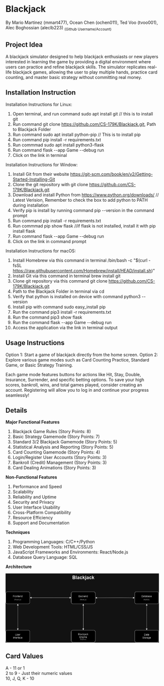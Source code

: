 # **Blackjack**

By Mario Martinez (mmart477), Ocean Chen (ochen011), Ted Voo (tvoo001), Alec Boghossian (aleclb223) 
<sub>(Github Username/Account)<sub>

## **Project Idea**
A blackjack simulator designed to help blackjack enthusiasts or new players interested in learning the game by providing a digital environment where users can practice and refine blackjack skills. The simulator replicates real-life blackjack games, allowing the user to play multiple hands, practice card counting, and master basic strategy without committing real money.

## **Installation Instruction**
Installation Instructions for Linux:<br>
1. Open terminal, and run command sudo apt install git // this is to install git
2. Run command git clone https://github.com/CS-179K/Blackjack.git, Path to Blackjack Folder
3. Run command sudo apt install python-pip // This is to install pip
4. Run command pip install -r requirements.txt
5. Run commmad sudo apt install python3-flask
6. Run command flask --app Game --debug run
7. Click on the link in terminal

Installation Instructions for Window:<br>
1. Install Git from their website https://git-scm.com/book/en/v2/Getting-Started-Installing-Git
2. Clone the git repository with git clone https://github.com/CS-179K/Blackjack.git
3. Download and install Python from https://www.python.org/downloads/ // Latest Verision, Remember to check the box to add python to PATH during installation
4. Verify pip is install by running command pip --version in the command prompt
5. Run command pip install -r requirements.txt
6. Run commmad pip show flask //if flask is not installed, install it with pip install flask
7. Run command flask --app Game --debug run
8. Click on the link in command prompt

Installation Instructions for macOS:<br>
1. Install Homebrew via this command in terminal /bin/bash -c "$(curl -fsSL https://raw.githubusercontent.com/Homebrew/install/HEAD/install.sh)"
2. Install Git via this command in terminal brew install git
3. Clone git repository via this command git clone https://github.com/CS-179K/Blackjack.git
4. Path to the Blackjack Folder in terminal via cd
5. Verify that python is installed on device with command python3 --version
6. Install pip with command sudo easy_install pip
7. Run the command pip3 install -r requirements.txt
8. Run the command pip3 show flask
9. Run the command flask --app Game --debug run
10. Access the application via the link in terminal output

## **Usage Instructions**
Option 1: Start a game of blackjack directly from the home screen.
Option 2: Explore various game modes such as Card Counting Practice, Standard Game, or Basic Strategy Training.

Each game mode features buttons for actions like Hit, Stay, Double, Insurance, Surrender, and specific betting options.
To save your high scores, bankroll, wins, and total games played, consider creating an account. Registering will allow you to log in and continue your progress seamlessly!

## **Details**
**Major Functional Features**
1. Blackjack Game Rules (Story Points: 8) 
2. Basic Strategy Gamemode (Story Points: 7) 
3. Standard 3/2 Blackjack Gamemode (Story Points: 5)
4. Statistical Analysis and Reporting (Story Points: 5)
5. Card Counting Gamemode (Story Points: 4)
6. Login/Register User Accounts (Story Points: 3) 
7. Bankroll (Credit) Management (Story Points: 3)
8. Card Dealing Animations (Story Points: 3)

**Non-Functional Features**
1. Performance and Speed
2. Scalability
3. Reliability and Uptime
4. Security and Privacy
5. User Interface Usability
6. Cross-Platform Compatibility
8. Resource Efficiency
9. Support and Documentation

**Techniques**
1. Programming Languages: C/C++/Python
2. Web Development Tools: HTML/CSS/JS
3. JavaScript Frameworks and Environments: React/Node.js
4. Database Query Language: SQL

**Architecture**

![Diagram](https://github.com/CS-179K/Blackjack/blob/main/Lab_files/Blackjack.drawio.png?raw=true)


## **Card Values**
A - 11 or 1  
2 to 9 - Just their numeric values  
10, J, Q, K - 10 

